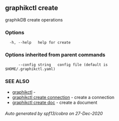 ## graphikctl create

graphikDB create operations

### Options

```
  -h, --help   help for create
```

### Options inherited from parent commands

```
      --config string   config file (default is $HOME/.graphikctl.yaml)
```

### SEE ALSO

* [graphikctl](graphikctl.md)	 - 
* [graphikctl create connection](graphikctl_create_connection.md)	 - create a connection
* [graphikctl create doc](graphikctl_create_doc.md)	 - create a document

###### Auto generated by spf13/cobra on 27-Dec-2020
